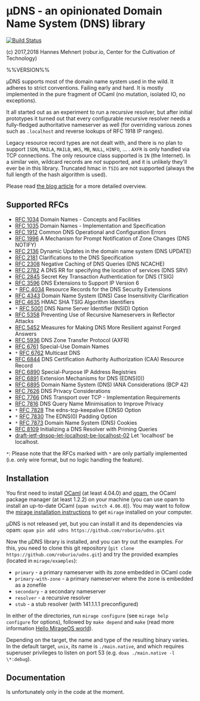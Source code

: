 # µDNS - an opinionated Domain Name System (DNS) library

[![Build Status](https://travis-ci.org/roburio/udns.svg?branch=master)](https://travis-ci.org/roburio/udns)

(c) 2017,2018 Hannes Mehnert (robur.io, Center for the Cultivation of Technology)

%%VERSION%%

µDNS supports most of the domain name system used in the wild.  It adheres to
strict conventions.  Failing early and hard.  It is mostly implemented in the
pure fragment of OCaml (no mutation, isolated IO, no exceptions).

It all started out as an experiment to run a recursive resolver, but after
initial prototypes it turned out that every configurable recursive resolver
needs a fully-fledged authoritative nameserver as well (for overriding various
zones such as `.localhost` and reverse lookups of RFC 1918 IP ranges).

Legacy resource record types are not dealt with, and there is no plan to support
`ISDN`, `MAILA`, `MAILB`, `WKS`, `MB`, `NULL`, `HINFO`, ... .  `AXFR` is only
handled via TCP connections.  The only resource class supported is `IN` (the
Internet).  In a similar vein, wildcard records are _not_ supported, and it is
unlikely they'll ever be in this library.  Truncated hmac in `TSIG` are not
supported (always the full length of the hash algorithm is used).

Please read [the blog article](https://hannes.nqsb.io/Posts/DNS) for a more
detailed overview.

## Supported RFCs

* [RFC 1034](https://tools.ietf.org/html/rfc1034) Domain Names - Concepts and Facilities
* [RFC 1035](https://tools.ietf.org/html/rfc1035) Domain Names - Implementation and Specification
* [RFC 1912](https://tools.ietf.org/html/rfc1912) Common DNS Operational and Configuration Errors
* [RFC 1996](https://tools.ietf.org/html/rfc1996) A Mechanism for Prompt Notification of Zone Changes (DNS NOTIFY)
* [RFC 2136](https://tools.ietf.org/html/rfc2136) Dynamic Updates in the domain name system (DNS UPDATE)
* [RFC 2181](https://tools.ietf.org/html/rfc2181) Clarifications to the DNS Specification
* [RFC 2308](https://tools.ietf.org/html/rfc2308) Negative Caching of DNS Queries (DNS NCACHE)
* [RFC 2782](https://tools.ietf.org/html/rfc2782) A DNS RR for specifying the location of services (DNS SRV)
* [RFC 2845](https://tools.ietf.org/html/rfc2845) Secret Key Transaction Authentication for DNS (TSIG)
* [RFC 3596](https://tools.ietf.org/html/rfc3596) DNS Extensions to Support IP Version 6
* `*` [RFC 4034](https://tools.ietf.org/html/rfc4034) Resource Records for the DNS Security Extensions
* [RFC 4343](https://tools.ietf.org/html/rfc4343) Domain Name System (DNS) Case Insensitivity Clarification
* [RFC 4635](https://tools.ietf.org/html/rfc4635) HMAC SHA TSIG Algorithm Identifiers
* `*` [RFC 5001](https://tools.ietf.org/html/rfc5001) DNS Name Server Identifier (NSID) Option
* [RFC 5358](https://tools.ietf.org/html/rfc5358) Preventing Use of Recursive Nameservers in Reflector Attacks
* [RFC 5452](https://tools.ietf.org/html/rfc5452) Measures for Making DNS More Resilient against Forged Answers
* [RFC 5936](https://tools.ietf.org/html/rfc5936) DNS Zone Transfer Protocol (AXFR)
* [RFC 6761](https://tools.ietf.org/html/rfc6761) Special-Use Domain Names
* `*` [RFC 6762](https://tools.ietf.org/html/rfc6762) Multicast DNS
* [RFC 6844](https://tools.ietf.org/html/rfc6844) DNS Certification Authority Authorization (CAA) Resource Record
* [RFC 6890](https://tools.ietf.org/html/rfc6890) Special-Purpose IP Address Registries
* [RFC 6891](https://tools.ietf.org/html/rfc6891) Extension Mechanisms for DNS (EDNS(0))
* [RFC 6895](https://tools.ietf.org/html/rfc6895) Domain Name System (DNS) IANA Considerations (BCP 42)
* [RFC 7626](https://tools.ietf.org/html/rfc7626) DNS Privacy Considerations
* [RFC 7766](https://tools.ietf.org/html/rfc7766) DNS Transport over TCP - Implementation Requirements
* [RFC 7816](https://tools.ietf.org/html/rfc7816) DNS Query Name Minimisation to Improve Privacy
* `*` [RFC 7828](https://tools.ietf.org/html/rfc7828) The edns-tcp-keepalive EDNS0 Option
* `*` [RFC 7830](https://tools.ietf.org/html/rfc7830) The EDNS(0) Padding Option
* `*` [RFC 7873](https://tools.ietf.org/html/rfc7873) Domain Name System (DNS) Cookies
* [RFC 8109](https://tools.ietf.org/html/rfc8109) Initializing a DNS Resolver with Priming Queries
* [draft-ietf-dnsop-let-localhost-be-localhost-02](https://tools.ietf.org/html/draft-ietf-dnsop-let-localhost-be-localhost-02) Let 'localhost' be localhost.

`*`: Please note that the RFCs marked with `*` are only partially implemented
(i.e. only wire format, but no logic handling the feature).

## Installation

You first need to install [OCaml](https://ocaml.org) (at least 4.04.0) and
[opam](https://opam.ocaml.org), the OCaml package manager (at least 1.2.2) on
your machine (you can use opam to install an up-to-date OCaml (`opam switch
4.06.0`)).  You may want to follow the [mirage installation
instructions](https://mirage.io/wiki/install) to get `mirage` installed on your
computer.

µDNS is not released yet, but you can install it and its dependencies via opam:
`opam pin add udns https://github.com/roburio/udns.git`

Now the µDNS library is installed, and you can try out the examples.  For this,
you need to clone this git repository (`git clone
https://github.com/roburio/udns.git`) and try the provided examples
(located in `mirage/examples`):
- `primary` - a primary nameserver with its zone embedded in OCaml code
- `primary-with-zone` - a primary nameserver where the zone is embedded as a zonefile
- `secondary` - a secondary nameserver
- `resolver` - a recursive resolver
- `stub` - a stub resolver (with 141.1.1.1 preconfigured)

In either of the directories, run `mirage configure` (see `mirage help
configure` for options), followed by `make depend` and `make` (read more
information [Hello MirageOS world](https://mirage.io/wiki/hello-world)).

Depending on the target, the name and type of the resulting binary varies. In
the default target, `unix`, its name is `./main.native`, and which requires
superuser privileges to listen on port 53 (e.g. `doas ./main.native -l
\*:debug`).

## Documentation

Is unfortunately only in the code at the moment.
